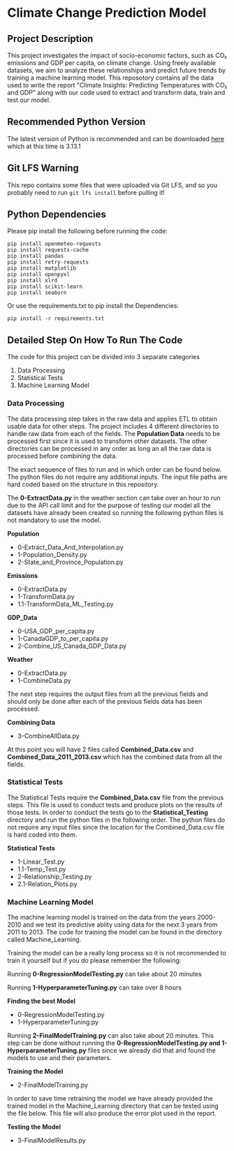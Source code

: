# Climate Change Prediction Model
## Project Description
This project investigates the impact of socio-economic factors, such as CO₂ emissions and GDP per capita, on climate change. Using freely available datasets, we aim to analyze these relationships and predict future trends by training a machine learning model. This reposotory contains all the data used to write the report "Climate Insights: Predicting Temperatures with CO₂ and GDP" along with our code used to extract and transform data, train and test our model.

## Recommended Python Version
The latest version of Python is recommended and can be downloaded [here](https://www.python.org/downloads/)  which at this time is 3.13.1

## Git LFS Warning
This repo contains some files that were uploaded via Git LFS, and so you probably need to run `git lfs install` before pulling it!

## Python Dependencies
Please pip install the following before running the code:
```
pip install openmeteo-requests
pip install requests-cache
pip install pandas
pip install retry-requests
pip install matplotlib
pip install openpyxl
pip install xlrd
pip install scikit-learn
pip install seaborn
```
Or use the requirements.txt to pip install the Dependencies:
```
pip install -r requirements.txt
```
## Detailed Step On How To Run The Code
The code for this project can be divided into 3 separate categories
1. Data Processing
2. Statistical Tests
3. Machine Learning Model

### Data Processing
The data processing step takes in the raw data and applies ETL to obtain usable data for other steps. The project includes 4 different directories to handle raw data from each of the fields. The **Population Data** needs to be processed first since it is used to transform other datasets. The other directories can be processed in any order as long an all the raw data is processed before combining the data.

The exact sequence of files to run and in which order can be found below. The python files do not require any additional inputs. The input file paths are hard coded based on the structure in this repository.

The **0-ExtractData.py** in the weather section can take over an hour to run due to the API call limit and for the purpose of testing our model all the datasets have already been created so running the following python files is not mandatory to use the model.

**Population**
- 0-Extract_Data_And_Interpolation.py
- 1-Population_Density.py
- 2-State_and_Province_Population.py

**Emissions**
- 0-ExtractData.py
- 1-TransformData.py
- 1.1-TransformData_ML_Testing.py

**GDP_Data**
- 0-USA_GDP_per_capita.py
- 1-CanadaGDP_to_per_capita.py
- 2-Combine_US_Canada_GDP_Data.py

**Weather**
- 0-ExtractData.py
- 1-CombineData.py

The next step requires the output files from all the previous fields and should only be done after each of the previous fields data has been processed.

**Combining Data**
- 3-CombineAllData.py

At this point you will have 2 files called **Combined_Data.csv** and **Combined_Data_2011_2013.csv** which has the combined data from all the fields.

### Statistical Tests
The Statistical Tests require the **Combined_Data.csv** file from the previous steps. This file is used to conduct tests and produce plots on the results of those tests. In order to conduct the tests go to the **Statistical_Testing** directory and run the python files in the following order. The python files do not require any input files since the location for the Combined_Data.csv file is hard coded into them.

**Statistical Tests**
- 1-Linear_Test.py
- 1.1-Temp_Test.py
- 2-Relationship_Testing.py
- 2.1-Relation_Plots.py

### Machine Learning Model
The machine learning model is trained on the data from the years 2000-2010 and we test its predictive ablity using data for the next 3 years from 2011 to 2013. The code for training the model can be found in the directory called Machine_Learning.

Training the model can be a really long process so it is not recommended to train it yourself but if you do please remember the following:

Running **0-RegressionModelTesting.py** can take about 20 minutes

Running **1-HyperparameterTuning.py** can take over 8 hours

**Finding the best Model**
- 0-RegressionModelTesting.py
- 1-HyperparameterTuning.py

Running **2-FinalModelTraining.py** can also take about 20 minutes. This step can be done without running the **0-RegressionModelTesting.py and 1-HyperparameterTuning.py** files since we already did that and found the models to use and their parameters.

**Training the Model**
- 2-FinalModelTraining.py

In order to save time retraining the model we have already provided the trained model in the Machine_Learning directory that can be tested using the file below. This file will also produce the error plot used in the report.

**Testing the Model**
- 3-FinalModelResults.py


